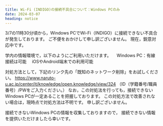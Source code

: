 ```yaml
---
title: Wi-Fi (INDIGO)の接続不具合について：Windows PCのみ
date: 2024-03-07
heading: notice
---
```


3/7の11時30分頃から，Windows PCでWi-Fi（INDIGO）に接続できない不具合が発生しております。 
ご不便をおかけして申し訳ございません。
現在，鋭意対応中です。

学内の情報環境で，以下のようにご利用いただけます。
　Windows PC：有線接続は可能
　iOSやAndroid端末での利用可能

対処方法として，下記のリンク先の「既知のネットワーク削除」をお試しください。
https://www.naruto-u.ac.jp/center/it/knowledge/open.knowledge/view/324
（ID（学籍番号/職員番号）/PWをご入力ください。）
なお，この対処法を行っても，接続できないWindows PCが一定あることを把握しております。
この対処方法で改善されない場合は，現時点で対処方法は不明です。
申し訳ございません。

接続できないWindows PCの情報を収集しておりますので，
接続できない情報を提供いただけましたら幸いです。

